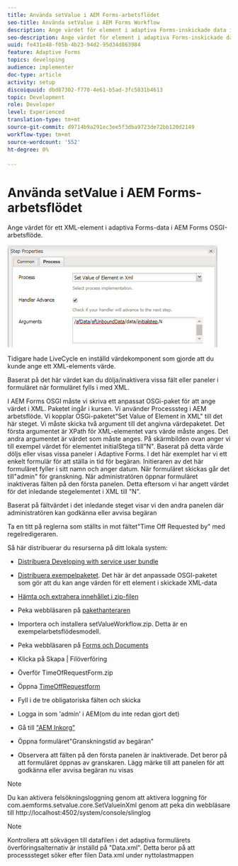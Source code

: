 ```yaml
---
title: Använda setValue i AEM Forms-arbetsflödet
seo-title: Använda setValue i AEM Forms Workflow
description: Ange värdet för element i adaptiva Forms-inskickade data i AEM Forms OSGI
seo-description: Ange värdet för element i adaptiva Forms-inskickade data i AEM Forms OSGI
uuid: fe431e48-f05b-4b23-94d2-95d34d863984
feature: Adaptive Forms
topics: developing
audience: implementer
doc-type: article
activity: setup
discoiquuid: dbd87302-f770-4e61-b5ad-3fc5831b4613
topic: Development
role: Developer
level: Experienced
translation-type: tm+mt
source-git-commit: d9714b9a291ec3ee5f3dba9723de72bb120d2149
workflow-type: tm+mt
source-wordcount: '552'
ht-degree: 0%

---
```



# Använda setValue i AEM Forms-arbetsflödet

Ange värdet för ett XML-element i adaptiva Forms-data i AEM Forms OSGI-arbetsflöde.

![SetValue](assets/setvalue.png)

Tidigare hade LiveCycle en inställd värdekomponent som gjorde att du kunde ange ett XML-elements värde.

Baserat på det här värdet kan du dölja/inaktivera vissa fält eller paneler i formuläret när formuläret fylls i med XML.

I AEM Forms OSGI måste vi skriva ett anpassat OSGi-paket för att ange värdet i XML. Paketet ingår i kursen.
Vi använder Processsteg i AEM arbetsflöde. Vi kopplar OSGi-paketet&quot;Set Value of Element in XML&quot; till det här steget.
Vi måste skicka två argument till det angivna värdepaketet. Det första argumentet är XPath för XML-elementet vars värde måste anges. Det andra argumentet är värdet som måste anges.
På skärmbilden ovan anger vi till exempel värdet för elementet initialStega till&quot;N&quot;.
Baserat på detta värde döljs eller visas vissa paneler i Adaptive Forms.
I det här exemplet har vi ett enkelt formulär för att ställa in tid för begäran. Initieraren av det här formuläret fyller i sitt namn och anger datum. När formuläret skickas går det till&quot;admin&quot; för granskning. När administratören öppnar formuläret inaktiveras fälten på den första panelen. Detta eftersom vi har angett värdet för det inledande stegelementet i XML till &quot;N&quot;.

Baserat på fältvärdet i det inledande steget visar vi den andra panelen där administratören kan godkänna eller avvisa begäran

Ta en titt på reglerna som ställts in mot fältet&quot;Time Off Requested by&quot; med regelredigeraren.

Så här distribuerar du resurserna på ditt lokala system:

* [Distribuera Developing with service user bundle](/help/forms/assets/common-osgi-bundles/DevelopingWithServiceUser.jar)

* [Distribuera exempelpaketet](/help/forms/assets/common-osgi-bundles/SetValueApp.core-1.0-SNAPSHOT.jar). Det här är det anpassade OSGI-paketet som gör att du kan ange värden för ett element i skickade XML-data

* [Hämta och extrahera innehållet i zip-filen](assets/setvalueassets.zip)
* Peka webbläsaren på [pakethanteraren](http://localhost:4502/crx/packmgr/index.jsp)
* Importera och installera setValueWorkflow.zip. Detta är en exempelarbetsflödesmodell.
* Peka webbläsaren på [Forms och Documents](http://localhost:4502/aem/forms.html/content/dam/formsanddocuments)
* Klicka på Skapa | Filöverföring
* Överför TimeOfRequestForm.zip
* Öppna [TimeOffRequestform](http://localhost:4502/content/dam/formsanddocuments/timeoffapplication/jcr:content?wcmmode=disabled)
* Fyll i de tre obligatoriska fälten och skicka
* Logga in som &#39;admin&#39; i AEM(om du inte redan gjort det)
* Gå till [&quot;AEM Inkorg&quot;](http://localhost:4502/aem/inbox)
* Öppna formuläret&quot;Granskningstid av begäran&quot;
* Observera att fälten på den första panelen är inaktiverade. Det beror på att formuläret öppnas av granskaren. Lägg märke till att panelen för att godkänna eller avvisa begäran nu visas

>[!NOTE]
>
>Du kan aktivera felsökningsloggning genom att aktivera loggning för
>com.aemforms.setvalue.core.SetValueinXml
>genom att peka din webbläsare till http://localhost:4502/system/console/slinglog

>[!NOTE]
>
>Kontrollera att sökvägen till datafilen i det adaptiva formulärets överföringsalternativ är inställd på &quot;Data.xml&quot;. Detta beror på att processsteget söker efter filen Data.xml under nyttolastmappen
